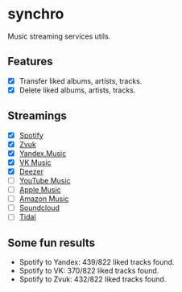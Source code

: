 # synchro

Music streaming services utils.

## Features

- [x] Transfer liked albums, artists, tracks.
- [x] Delete liked albums, artists, tracks.

## Streamings

- [x] [Spotify](https://spotify.com)
- [x] [Zvuk](https://zvuk.com)
- [x] [Yandex.Music](https://music.yandex.ru)
- [x] [VK Music](https://music.vk.com)
- [x] [Deezer](https://deezer.com)
- [ ] [YouTube Music](https://music.youtube.com)
- [ ] [Apple Music](https://music.apple.com)
- [ ] [Amazon Music](https://music.amazon.com)
- [ ] [Soundcloud](https://soundcloud.com)
- [ ] [Tidal](https://tidal.com)

## Some fun results

- Spotify to Yandex: 439/822 liked tracks found.
- Spotify to VK: 370/822 liked tracks found.
- Spotify to Zvuk: 432/822 liked tracks found.
